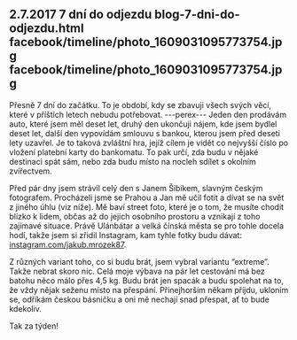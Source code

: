 2.7.2017
7 dní do odjezdu
blog-7-dni-do-odjezdu.html
facebook/timeline/photo_1609031095773754.jpg
facebook/timeline/photo_1609031095773754.jpg
--------------

Přesně 7 dní do začátku. To je období, kdy se zbavuji všech svých věcí, které v příštích letech nebudu potřebovat.
---perex---
Jeden den prodávám auto, které jsem měl deset let, druhý den ukončuji nájem, kde jsem bydlel deset let, další den vypovídám smlouvu s bankou, kterou jsem před deseti lety uzavřel. Je to taková zvláštní hra, jejíž cílem je vidět co nejvyšší číslo po vložení platební karty do bankomatu. To pak určí, zda budu v nějaké destinaci spát sám, nebo zda budu místo na nocleh sdílet s okolním zvířectvem.

Před pár dny jsem strávil celý den s Janem Šibíkem, slavným českým fotografem. Procházeli jsme se Prahou a Jan mě učil fotit a dívat se na svět z jiného úhlu (viz níže). Mě baví street foto, které je o tom, že musíte chodit blízko k lidem, občas až do jejich osobního prostoru a vznikají z toho zajímavé situace. Právě Ulánbátar a velká čínská města se pro tohle docela hodí, takže jsem si zřidil Instagram, kam tyhle fotky budu dávat: [instagram.com/jakub.mrozek87](https://www.instagram.com/jakub.mrozek87/).

Z různých variant toho, co si budu brát, jsem vybral variantu “extreme”. Takže nebrat skoro nic. Celá moje výbava na pár let cestování má bez batohu něco málo přes 4,5 kg. Budu brát jen spacák a budu spolehat na to, že vždy nějak seženu místo na přespání. Přinejhorším někam příjdu, ukloním se, odříkám českou básničku a oni mě nechají snad přespat, ať to bude kdekoliv.

Tak za týden!